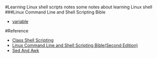 #Learning Linux shell scripts notes
some notes about learning Linux shell
###Linux Command Line and Shell Scripting Bible
+ [variable](https://github.com/dongjiaqiang/learning_linux_shell_scripts_notes/blob/master/doc/variable.md)


#Reference
+ [Class Shell Scripting](http://www.amazon.com/Classic-Shell-Scripting-Arnold-Robbins/dp/0596005954/ref=sr_1_2?s=books&ie=UTF8&qid=1441282330&sr=1-2&keywords=shell)
+ [Linux Command Line and Shell Scripting Bible(Second Edition)](http://www.amazon.com/Linux-Command-Shell-Scripting-Bible/dp/047025128X/ref=sr_1_1?s=books&ie=UTF8&qid=1441282469&sr=1-1&keywords=shell+bible&pebp=1441282494872&perid=0GBFZR4212PAX2FT4M0V)
+ [Sed And Awk](http://www.amazon.com/sed-Nutshell-Handbooks-Dale-Dougherty/dp/1565922255/ref=sr_1_1?s=books&ie=UTF8&qid=1441282614&sr=1-1&keywords=sed+awk&pebp=1441282624984&perid=1E5FTSK5MP9Y3KXX0629)

